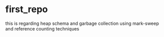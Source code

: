 # first_repo
this is regarding heap schema and garbage collection using mark-sweep and reference counting techniques
